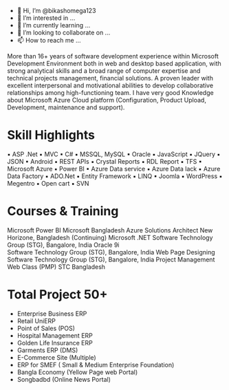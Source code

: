 - 👋 Hi, I’m @bikashomega123
- 👀 I’m interested in ...
- 🌱 I’m currently learning ...
- 💞️ I’m looking to collaborate on ...
- 📫 How to reach me ...

<!---
bikashomega123/bikashomega123 is a ✨ special ✨ repository because its `README.md` (this file) appears on your GitHub profile.
You can click the Preview link to take a look at your changes.
--->
More than 16+ years of software development experience within Microsoft Development Environment both in web and desktop based application, with strong analytical skills and a broad range of computer expertise and technical projects management, financial solutions. A proven leader with excellent interpersonal and motivational abilities to develop collaborative relationships among high-functioning team. I have very good Knowledge about Microsoft Azure Cloud platform (Configuration, Product Upload, Development, maintenance and support).

Skill Highlights
================
▪	ASP .Net
▪	MVC
▪	C#
▪	MSSQL, MySQL
▪	Oracle
▪	JavaScript
▪	JQuery 
▪	JSON
▪	Android
▪	REST APIs
▪	Crystal Reports
▪	RDL Report
▪	TFS	▪	Microsoft Azure
▪	Power BI
▪	Azure Data service
▪	Azure Data lack
▪	Azure Data Factory
▪	ADO.Net
▪	Entity Framework
▪	LINQ 
▪	Joomla 
▪	WordPress
▪	Megentro
▪	Open cart
▪	SVN 

Courses & Training 
=================== 
Microsoft Power BI 
Microsoft Bangladesh
Azure Solutions Architect 
New Horizone, Bangladesh (Continuing)
Microsoft .NET 
Software Technology Group (STG), Bangalore, India 
Oracle 9i  
Software Technology Group (STG), Bangalore, India 
Web Page Designing
Software Technology Group (STG), Bangalore, India 
Project Management Web Class (PMP) 
STC Bangladesh

Total Project 50+
================= 
- Enterprise Business ERP
- Retail UniERP
- Point of Sales (POS)
- Hospital Management ERP
- Golden Life Insurance ERP
- Garments ERP (DMS)
- E-Commerce Site (Multiple)
- ERP for SMEF ( Small & Medium Enterprise Foundation)
- Bangla Economy (Yellow Page web Portal)
- Songbadbd (Online News Portal)
